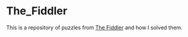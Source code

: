 # The_Fiddler
This is a repository of puzzles from [The Fiddler](https://thefiddler.substack.com/) and how I solved them.
